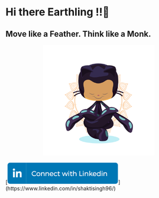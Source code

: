 # Hi there Earthling !!👋
## Move like a Feather. Think like a Monk.
<p align="center">
  <img src = "https://github.com/shaktisingh96/shaktisingh96/blob/main/Image/yogitocat.png" width=300>
</p>
[<img src="https://github.com/shaktisingh96/shaktisingh96/blob/main/Image/linkedin_connect_button.png" width="300"/>](https://www.linkedin.com/in/shaktisingh96/)

